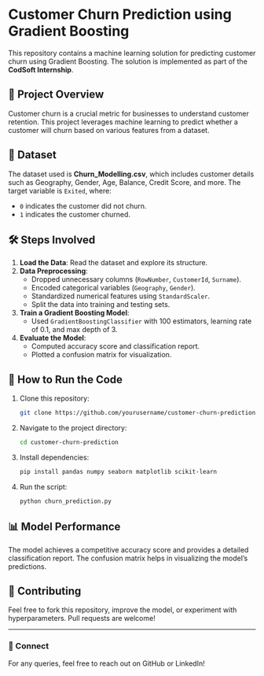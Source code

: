 # Customer Churn Prediction using Gradient Boosting

This repository contains a machine learning solution for predicting customer churn using Gradient Boosting. The solution is implemented as part of the **CodSoft Internship**.

## 📌 Project Overview
Customer churn is a crucial metric for businesses to understand customer retention. This project leverages machine learning to predict whether a customer will churn based on various features from a dataset.

## 📂 Dataset
The dataset used is **Churn_Modelling.csv**, which includes customer details such as Geography, Gender, Age, Balance, Credit Score, and more. The target variable is `Exited`, where:
- `0` indicates the customer did not churn.
- `1` indicates the customer churned.

## 🛠️ Steps Involved
1. **Load the Data**: Read the dataset and explore its structure.
2. **Data Preprocessing**:
   - Dropped unnecessary columns (`RowNumber`, `CustomerId`, `Surname`).
   - Encoded categorical variables (`Geography`, `Gender`).
   - Standardized numerical features using `StandardScaler`.
   - Split the data into training and testing sets.
3. **Train a Gradient Boosting Model**:
   - Used `GradientBoostingClassifier` with 100 estimators, learning rate of 0.1, and max depth of 3.
4. **Evaluate the Model**:
   - Computed accuracy score and classification report.
   - Plotted a confusion matrix for visualization.

## 🚀 How to Run the Code
1. Clone this repository:
   ```bash
   git clone https://github.com/yourusername/customer-churn-prediction.git
   ```
2. Navigate to the project directory:
   ```bash
   cd customer-churn-prediction
   ```
3. Install dependencies:
   ```bash
   pip install pandas numpy seaborn matplotlib scikit-learn
   ```
4. Run the script:
   ```bash
   python churn_prediction.py
   ```

## 📊 Model Performance
The model achieves a competitive accuracy score and provides a detailed classification report. The confusion matrix helps in visualizing the model’s predictions.

## 🤝 Contributing
Feel free to fork this repository, improve the model, or experiment with hyperparameters. Pull requests are welcome!

---
### 🔗 Connect
For any queries, feel free to reach out on GitHub or LinkedIn!



